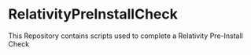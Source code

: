 # RelativityPreInstallCheck
This Repository contains scripts used to complete a Relativity Pre-Install Check
